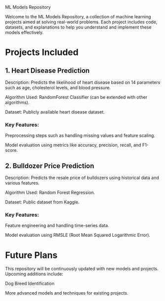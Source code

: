ML Models Repository

Welcome to the ML Models Repository, a collection of machine learning projects aimed at solving real-world problems. Each project includes code, datasets, and explanations to help you understand and implement these models effectively.

# Projects Included

## 1. Heart Disease Prediction

Description: Predicts the likelihood of heart disease based on 14 parameters such as age, cholesterol levels, and blood pressure.

Algorithm Used: RandomForest Classifier (can be extended with other algorithms).

Dataset: Publicly available heart disease dataset.

### Key Features:

Preprocessing steps such as handling missing values and feature scaling.

Model evaluation using metrics like accuracy, precision, recall, and F1-score.

## 2. Bulldozer Price Prediction

Description: Predicts the resale price of bulldozers using historical data and various features.

Algorithm Used: Random Forest Regression.

Dataset: Public dataset from Kaggle.

### Key Features:

Feature engineering and handling time-series data.

Model evaluation using RMSLE (Root Mean Squared Logarithmic Error).

# Future Plans

This repository will be continuously updated with new models and projects. Upcoming additions include:

Dog Breed Identification

More advanced models and techniques for existing projects.
